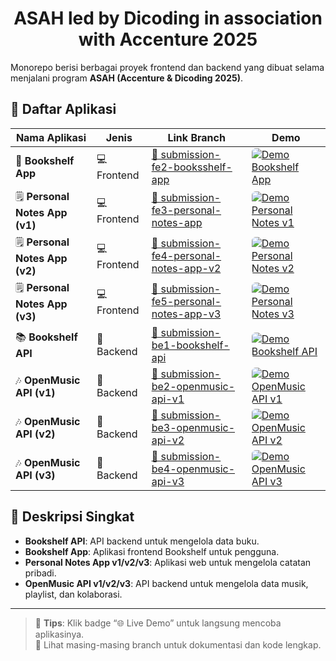<div align="center">
  
# ASAH led by Dicoding in association with Accenture 2025

</div>

Monorepo berisi berbagai proyek frontend dan backend yang dibuat selama menjalani program **ASAH (Accenture & Dicoding 2025)**.

## 📂 Daftar Aplikasi

| Nama Aplikasi | Jenis | Link Branch | Demo |
|---------------|-------|-------------|------|
| 📝 **Bookshelf App** | 💻 Frontend | [🔗 submission-fe2-booksshelf-app](https://github.com/ilhmlnaa/asah-apps/tree/submission-fe2-booksshelf-app) | <a href="https://m.hamdiv.me/asah/bookself/" target="_blank"><img src="https://img.shields.io/badge/🌐_Live_Demo-online-brightgreen?style=flat" alt="Demo Bookshelf App" style="border-radius: 6px;"></a> |
| 🗒️ **Personal Notes App (v1)** | 💻 Frontend | [🔗 submission-fe3-personal-notes-app](https://github.com/ilhmlnaa/asah-apps/tree/submission-fe3-personal-notes-app) | <a href="https://m.hamdiv.me/asah/personal-notes/" target="_blank"><img src="https://img.shields.io/badge/🌐_Live_Demo-online-brightgreen?style=flat" alt="Demo Personal Notes v1" style="border-radius: 6px;"></a> |
| 🗒️ **Personal Notes App (v2)** | 💻 Frontend | [🔗 submission-fe4-personal-notes-app-v2](https://github.com/ilhmlnaa/asah-apps/tree/submission-fe4-personal-notes-app-v2) | <a href="https://m.hamdiv.me/asah/personal-notes-router/" target="_blank"><img src="https://img.shields.io/badge/🌐_Live_Demo-online-brightgreen?style=flat" alt="Demo Personal Notes v2" style="border-radius: 6px;"></a> |
| 🗒️ **Personal Notes App (v3)** | 💻 Frontend | [🔗 submission-fe5-personal-notes-app-v3](https://github.com/ilhmlnaa/asah-apps/tree/submission-fe5-personal-notes-app-v3) | <a href="https://m.hamdiv.me/asah/personal-notes-router-v2/login" target="_blank"><img src="https://img.shields.io/badge/🌐_Live_Demo-online-brightgreen?style=flat" alt="Demo Personal Notes v3" style="border-radius: 6px;"></a> |
| 📚 **Bookshelf API** | 🧠 Backend | [🔗 submission-be1-bookshelf-api](https://github.com/ilhmlnaa/asah-apps/tree/submission-be1-bookshelf-api) | <a href="https://bookshelf.asah-app.hamdiv.me" target="_blank"><img src="https://img.shields.io/badge/🌐_Live_Demo-online-brightgreen?style=flat" alt="Demo Bookshelf API" style="border-radius: 6px;"></a> |
| 🎶 **OpenMusic API (v1)** | 🧠 Backend | [🔗 submission-be2-openmusic-api-v1](https://github.com/ilhmlnaa/asah-apps/tree/submission-be2-openmusic-api-v1) | <a href="https://openmusic-v1.asah-app.hamdiv.me/" target="_blank"><img src="https://img.shields.io/badge/🌐_Live_Demo-online-brightgreen?style=flat" alt="Demo OpenMusic API v1" style="border-radius: 6px;"></a> |
| 🎶 **OpenMusic API (v2)** | 🧠 Backend | [🔗 submission-be3-openmusic-api-v2](https://github.com/ilhmlnaa/asah-apps/tree/submission-be3-openmusic-api-v2) | <a href="https://openmusic-v2.asah-app.hamdiv.me/" target="_blank"><img src="https://img.shields.io/badge/🌐_Live_Demo-online-brightgreen?style=flat" alt="Demo OpenMusic API v2" style="border-radius: 6px;"></a> |
| 🎶 **OpenMusic API (v3)** | 🧠 Backend | [🔗 submission-be4-openmusic-api-v3](https://github.com/ilhmlnaa/asah-apps/tree/submission-be4-openmusic-api-v3) | <a href="https://openmusic-v3.asah-app.hamdiv.me/" target="_blank"><img src="https://img.shields.io/badge/🌐_Live_Demo-online-brightgreen?style=flat" alt="Demo OpenMusic API v3" style="border-radius: 6px;"></a> |
## 📝 Deskripsi Singkat

- **Bookshelf API**: API backend untuk mengelola data buku.  
- **Bookshelf App**: Aplikasi frontend Bookshelf untuk pengguna.  
- **Personal Notes App v1/v2/v3**: Aplikasi web untuk mengelola catatan pribadi.  
- **OpenMusic API v1/v2/v3**: API backend untuk mengelola data musik, playlist, dan kolaborasi.

---

> 🧭 **Tips**: Klik badge “🌐 Live Demo” untuk langsung mencoba aplikasinya.  
> 📌 Lihat masing-masing branch untuk dokumentasi dan kode lengkap.


